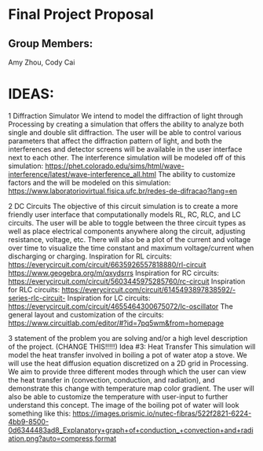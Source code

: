 # Final Project Proposal

## Group Members:

Amy Zhou, Cody Cai 
       
# IDEAS:

1 Diffraction Simulator
We intend to model the diffraction of light through Processing by creating a simulation that offers the ability to analyze both single and double slit diffraction. The user will be able to control various parameters that affect the diffraction pattern of light, and both the interferences and detector screens will be available in the user interface next to each other. 
The interference simulation will be modeled off of this simulation: https://phet.colorado.edu/sims/html/wave-interference/latest/wave-interference_all.html
The ability to customize factors and the will be modeled on this simulation: https://www.laboratoriovirtual.fisica.ufc.br/redes-de-difracao?lang=en


2 DC Circuits
The objective of this circuit simulation is to create a more friendly user interface that computationally models RL, RC, RLC, and LC circuits. The user will be able to toggle between the three circuit types as well as place electrical components anywhere along the circuit, adjusting resistance, voltage, etc. There will also be a plot of the current and voltage over time to visualize the time constant and maximum voltage/current when discharging or charging.
Inspiration for RL circuits:
https://everycircuit.com/circuit/6635926557818880/rl-circuit
https://www.geogebra.org/m/qxydsrrs
Inspiration for RC circuits:
https://everycircuit.com/circuit/5603445975285760/rc-circuit
Inspiration for RLC circuits:
https://everycircuit.com/circuit/6145493897838592/-series-rlc-circuit-
Inspiration for LC circuits:
https://everycircuit.com/circuit/4655464300675072/lc-oscillator
The general layout and customization of the circuits:
https://www.circuitlab.com/editor/#?id=7pq5wm&from=homepage

3 statement of the problem you are solving and/or a high level description of the project. (CHANGE THIS!!!!!)
Idea #3: Heat Transfer
This simulation will model the heat transfer involved in boiling a pot of water atop a stove. We will use the heat diffusion equation discretized on a 2D grid in Processing. We aim to provide three different modes through which the user can view the heat transfer in (convection, conduction, and radiation), and demonstrate this change with temperature map color gradient. The user will also be able to customize the temperature with user-input to further understand this concept.
The image of the boiling pot of water will look something like this: https://images.prismic.io/nutec-fibras/522f2821-6224-4bb9-8500-0d6344483ad8_Explanatory+graph+of+conduction_+convection+and+radiation.png?auto=compress,format
